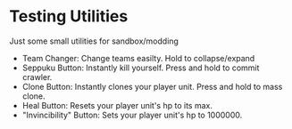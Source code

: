 # Testing Utilities
Just some small utilities for sandbox/modding

- Team Changer: Change teams easilty. Hold to collapse/expand
- Seppuku Button: Instantly kill yourself. Press and hold to commit crawler.
- Clone Button: Instantly clones your player unit. Press and hold to mass clone.
- Heal Button: Resets your player unit's hp to its max.
- "Invincibility" Button: Sets your player unit's hp to 1000000.